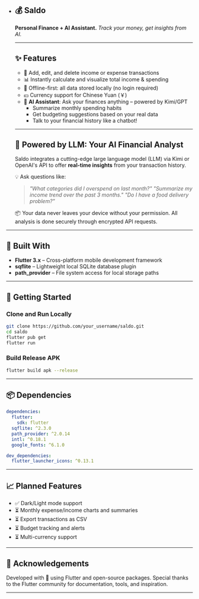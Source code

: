 - ## 💰 Saldo

  **Personal Finance + AI Assistant.**
   *Track your money, get insights from AI.*

  ------

  ## ✨ Features

  - 📆 Add, edit, and delete income or expense transactions
  - 📊 Instantly calculate and visualize total income & spending
  - 💾 Offline-first: all data stored locally (no login required)
  - 💴 Currency support for Chinese Yuan (￥)
  - 🤖 **AI Assistant**: Ask your finances anything – powered by Kimi/GPT
    - Summarize monthly spending habits
    - Get budgeting suggestions based on your real data
    - Talk to your financial history like a chatbot!

  ------

  ## 🧠 Powered by LLM: Your AI Financial Analyst

  Saldo integrates a cutting-edge large language model (LLM) via Kimi or OpenAI's API to offer **real-time insights** from your transaction history.

  💡 Ask questions like:

  > *"What categories did I overspend on last month?"*
  >  *"Summarize my income trend over the past 3 months."*
  >  *"Do I have a food delivery problem?"*

  📦 Your data never leaves your device without your permission. All analysis is done securely through encrypted API requests.

------

## 📱 Built With

- **Flutter 3.x** – Cross-platform mobile development framework
- **sqflite** – Lightweight local SQLite database plugin
- **path_provider** – File system access for local storage paths

------

## 🚀 Getting Started

### Clone and Run Locally

```bash
git clone https://github.com/your_username/saldo.git
cd saldo
flutter pub get
flutter run
```

### Build Release APK

```bash
flutter build apk --release
```

------

## 📦 Dependencies

```yaml
dependencies:
  flutter:
    sdk: flutter
  sqflite: ^2.3.0
  path_provider: ^2.0.14
  intl: ^0.18.1
  google_fonts: ^6.1.0

dev_dependencies:
  flutter_launcher_icons: ^0.13.1
```

------

## 📈 Planned Features

- ✅ Dark/Light mode support
- ⏳ Monthly expense/income charts and summaries
- ⏳ Export transactions as CSV
- ⏳ Budget tracking and alerts
- ⏳ Multi-currency support


------

## 🤝 Acknowledgements

Developed with 💖 using Flutter and open-source packages.
 Special thanks to the Flutter community for documentation, tools, and inspiration.

------

